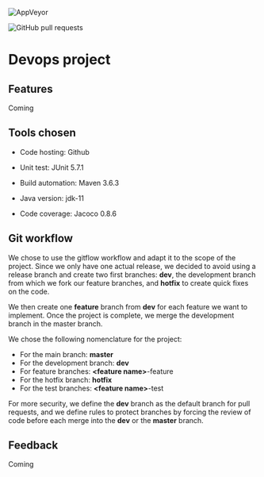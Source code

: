 ![AppVeyor](https://img.shields.io/appveyor/build/Romsou/Devops-project)

![GitHub pull requests](https://img.shields.io/github/issues-pr/Romsou/Devops-project)

# Devops project


## Features

Coming

## Tools chosen

- Code hosting: Github

- Unit test: JUnit 5.7.1

- Build automation: Maven 3.6.3

- Java version: jdk-11

- Code coverage: Jacoco 0.8.6

## Git workflow

We chose to use the gitflow workflow and adapt it to the scope of the project. Since we only have one actual release, we decided to avoid using a release branch and create two first branches: **dev**, the development branch from which we fork our feature branches, and **hotfix** to create quick fixes on the code.

We then create one **feature** branch from **dev** for each feature we want to implement. Once the project is complete, we merge the development branch in the master branch.

We chose the following nomenclature for the project:
- For the main branch: **master**
- For the development branch: **dev**
- For feature branches: **\<feature name\>**-feature
- For the hotfix branch: **hotfix**
- For the test branches: **\<feature name\>**-test

For more security, we define the **dev** branch as the default branch for pull requests, and we define rules to protect branches by forcing the review of code before each merge into the **dev** or the **master** branch.

## Feedback

Coming
